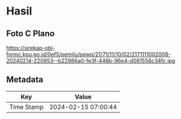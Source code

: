 # Hasil

## Foto C Plano

https://sirekap-obj-formc.kpu.go.id/0ef5/pemilu/ppwp/21/71/11/10/02/2171111002008-20240214-220953--b22986a0-fe3f-448b-96e4-d081558c34fc.jpg


## Metadata

| Key        | Value               |
| ---------- | ------------------- |
| Time Stamp | 2024-02-15 07:00:44 |




